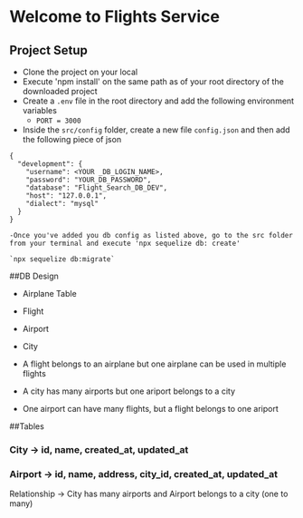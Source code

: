 # Welcome to Flights Service

## Project Setup
- Clone the project on your local
- Execute 'npm install'  on the same path as of your root directory of the downloaded project
- Create a `.env` file in the root directory and add the following environment variables
    - `PORT = 3000`
- Inside the `src/config` folder, create a new file `config.json` and then add the following piece of json

```
{
  "development": {
    "username": <YOUR _DB_LOGIN_NAME>,
    "password": "YOUR_DB_PASSWORD",
    "database": "Flight_Search_DB_DEV",
    "host": "127.0.0.1",
    "dialect": "mysql"
  }
}

```

```
-Once you've added you db config as listed above, go to the src folder from your terminal and execute 'npx sequelize db: create'

`npx sequelize db:migrate`
```

##DB Design
  - Airplane Table
  - Flight
  - Airport
  - City

  - A flight belongs to an airplane but one airplane can be used in multiple flights
  - A city has many airports but one ariport belongs to a city
  - One airport can have many flights, but a flight belongs to one ariport

##Tables

### City -> id, name, created_at, updated_at
### Airport -> id, name, address, city_id, created_at, updated_at

   Relationship -> City has many airports and Airport belongs to a city (one to many)